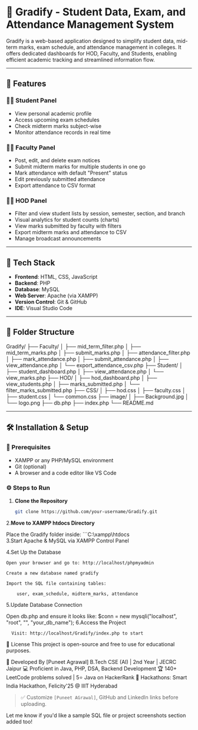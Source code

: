 # 📘 Gradify - Student Data, Exam, and Attendance Management System

Gradify is a web-based application designed to simplify student data, mid-term marks, exam schedule, and attendance management in colleges. It offers dedicated dashboards for HOD, Faculty, and Students, enabling efficient academic tracking and streamlined information flow.

---

## 🚀 Features

### 👨‍🎓 Student Panel
- View personal academic profile
- Access upcoming exam schedules
- Check midterm marks subject-wise
- Monitor attendance records in real time

### 👨‍🏫 Faculty Panel
- Post, edit, and delete exam notices
- Submit midterm marks for multiple students in one go
- Mark attendance with default "Present" status
- Edit previously submitted attendance
- Export attendance to CSV format

### 🧑‍💼 HOD Panel
- Filter and view student lists by session, semester, section, and branch
- Visual analytics for student counts (charts)
- View marks submitted by faculty with filters
- Export midterm marks and attendance to CSV
- Manage broadcast announcements

---

## 🧰 Tech Stack

- **Frontend**: HTML, CSS, JavaScript
- **Backend**: PHP
- **Database**: MySQL
- **Web Server**: Apache (via XAMPP)
- **Version Control**: Git & GitHub
- **IDE**: Visual Studio Code

---

## 📁 Folder Structure
Gradify/ ├── Faculty/ │ ├── mid_term_filter.php │ ├── mid_term_marks.php │ ├── submit_marks.php │ ├── attendance_filter.php │ ├── mark_attendance.php │ ├── submit_attendance.php │ ├── view_attendance.php │ └── export_attendance_csv.php ├── Student/ │ ├── student_dashboard.php │ ├── view_attendance.php │ └── view_marks.php ├── HOD/ │ ├── hod_dashboard.php │ ├── view_students.php │ ├── marks_submitted.php │ └── filter_marks_submitted.php ├── CSS/ │ ├── hod.css │ ├── faculty.css │ ├── student.css │ └── common.css ├── image/ │ ├── Background.jpg │ └── logo.png ├── db.php ├── index.php └── README.md


---

## 🛠️ Installation & Setup

### 📌 Prerequisites

- XAMPP or any PHP/MySQL environment
- Git (optional)
- A browser and a code editor like VS Code

### ⚙️ Steps to Run

1. **Clone the Repository**
   ```bash
   git clone https://github.com/your-username/Gradify.git
2.**Move to XAMPP htdocs Directory**

Place the Gradify folder inside:
        ```C:\xampp\htdocs\
3.Start Apache & MySQL via XAMPP Control Panel

4.Set Up the Database

    Open your browser and go to: http://localhost/phpmyadmin

    Create a new database named gradify

    Import the SQL file containing tables:

        user, exam_schedule, midterm_marks, attendance

5.Update Database Connection

  Open db.php and ensure it looks like:
      $conn = new mysqli("localhost", "root", "", "your_db_name");
6.Access the Project

      Visit: http://localhost/Gradify/index.php to start

📜 License
This project is open-source and free to use for educational purposes.

🙌 Developed By
[Puneet Agrawal]
B.Tech CSE (AI) | 2nd Year | JECRC Jaipur
💻 Proficient in Java, PHP, DSA, Backend Development
🏆 140+ LeetCode problems solved | 5⭐ Java on HackerRank
🚀 Hackathons: Smart India Hackathon, Felicity'25 @ IIIT Hyderabad

> ✅ Customize `[Puneet AGrawal]`, GitHub and LinkedIn links before uploading.

Let me know if you'd like a sample SQL file or project screenshots section added too!
